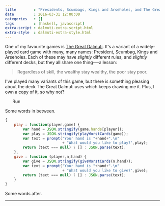 ```yaml
---
title        : "Presidents, Scumbags, Kings and Arseholes, and The Great Dalmuti"
date         : 2016-03-31 12:00:00
categories   : []
tags         : [haskell, javascript]
extra-script : dalmuti-extra-script.html
extra-style  : dalmuti-extra-style.html
---
```


One of my favourite games is [The Great Dalmuti][BoardGameGeek]. It's
a variant of a widely-played card game with many, many names:
President, Scumbag, Kings and Arseholes. Each of these may have
*slightly* different rules, and *slightly* different decks, but they
all share one thing---a lesson:

> Regardless of skill, the wealthy stay wealthy, the poor stay poor.

I've played many variants of this game, but there is something
pleasing about the deck The Great Dalmuti uses which keeps drawing
me it. Plus, I own a copy of it, so why not?

<div id="tabs">
  <ul>
    <span id="runmain">Run</span>
  </ul>
</div>

Some words in between.

``` javascript
{
    play : function(player,game) {
        var hand = JSON.stringify(game.hands[player]);
        var play = JSON.stringify(playWorstCards(game));
        var text = prompt("Your hand is "+hand+".\n"
                          + "What would you like to play?",play);
        return (text === null) ? [] : JSON.parse(text);
    },
    give : function (player,n,hand) {
        var give = JSON.stringify(giveWorstCards(n,hand));
        var text = prompt("Your hand is "+hand+".\n"
                          + "What would you like to give?",give);
        return (text === null) ? [] : JSON.parse(text);
    }
}
```

Some words after.

---

[BoardGameGeek]: https://boardgamegeek.com/boardgame/929/great-dalmuti
